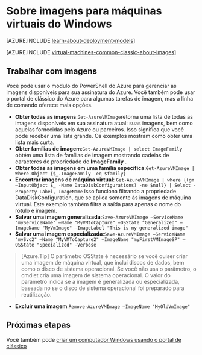 <properties
    pageTitle="Sobre imagens para máquinas virtuais do Windows | Microsoft Azure"
    description="Saiba mais sobre como as imagens são usadas com máquinas virtuais do Windows no Azure."
    services="virtual-machines-windows"
    documentationCenter=""
    authors="cynthn"
    manager="timlt"
    editor="tysonn"
    tags="azure-service-management"/>

<tags
    ms.service="virtual-machines-windows"
    ms.workload="infrastructure-services"
    ms.tgt_pltfrm="vm-windows"
    ms.devlang="na"
    ms.topic="article"
    ms.date="07/21/2016"
    ms.author="cynthn"/>

# <a name="about-images-for-windows-virtual-machines"></a>Sobre imagens para máquinas virtuais do Windows

[AZURE.INCLUDE [learn-about-deployment-models](../../includes/learn-about-deployment-models-classic-include.md)]

[AZURE.INCLUDE [virtual-machines-common-classic-about-images](../../includes/virtual-machines-common-classic-about-images.md)]



## <a name="working-with-images"></a>Trabalhar com imagens

Você pode usar o módulo do PowerShell do Azure para gerenciar as imagens disponíveis para sua assinatura do Azure. Você também pode usar o portal de clássico do Azure para algumas tarefas de imagem, mas a linha de comando oferece mais opções.


-   **Obter todas as imagens**:`Get-AzureVMImage`retorna uma lista de todas as imagens disponíveis em sua assinatura atual: suas imagens, bem como aquelas fornecidas pelo Azure ou parceiros. Isso significa que você pode receber uma lista grande. Os exemplos mostram como obter uma lista mais curta.
-   **Obter famílias de imagem**:`Get-AzureVMImage | select ImageFamily` obtém uma lista de famílias de imagem mostrando cadeias de caracteres de propriedade de **ImageFamily** .
-   **Obter todas as imagens em uma família específica**:`Get-AzureVMImage | Where-Object {$_.ImageFamily -eq $family}`
-   **Encontrar imagens de máquina virtual**: `Get-AzureVMImage | where {(gm –InputObject $_ -Name DataDiskConfigurations) -ne $null} | Select -Property Label, ImageName` isso funciona filtrando a propriedade DataDiskConfiguration, que se aplica somente às imagens de máquina virtual. Este exemplo também filtra a saída para apenas o nome do rótulo e imagem.
-   **Salvar uma imagem generalizada**:`Save-AzureVMImage –ServiceName "myServiceName" –Name "MyVMtoCapture" –OSState "Generalized" –ImageName "MyVmImage" –ImageLabel "This is my generalized image"`
-   **Salvar uma imagem especializada**:`Save-AzureVMImage –ServiceName "mySvc2" –Name "MyVMToCapture2" –ImageName "myFirstVMImageSP" –OSState "Specialized" -Verbose`
>[Azure.Tip] O parâmetro OSState é necessário se você quiser criar uma imagem de máquina virtual, que inclui discos de dados, bem como o disco de sistema operacional. Se você não usa o parâmetro, o cmdlet cria uma imagem de sistema operacional. O valor do parâmetro indica se a imagem é generalizada ou especializada, baseada no se o disco de sistema operacional foi preparado para reutilização.
-   **Excluir uma imagem**:`Remove-AzureVMImage –ImageName "MyOldVmImage"`


## <a name="next-steps"></a>Próximas etapas

Você também pode [criar um computador Windows usando o portal de clássico](virtual-machines-windows-classic-tutorial.md)

